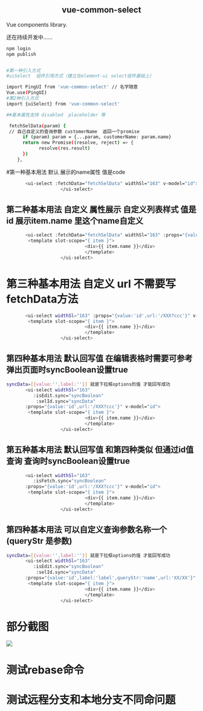 
<h2 align="center">vue-common-select</h2>
Vue components library.

还在持续开发中……
```bash
npm login
npm publish


#第一种引入方式
#uiSelect  组件引用方式（建立在element-ui select组件基础上）

import PingUI from 'vue-common-select' // 名字随意
Vue.use(PingUI)
#第2种引入方式
import {uiSelect} from 'vue-common-select'

##基本属性支持 disabled  placeholder 等

```
```bash
 fetchSelData(param) {
 // 自己自定义的查询参数 customerName  返回一个promise
      if (param) param = {...param, customerName: param.name}
      return new Promise((resolve, reject) => {
            resolve(res.result)
      })
    },

```


#第一种基本用法 默认 展示的name属性 值是code

```bash
       <ui-select :fetchData="fetchSelData" widthSl="163" v-model="id">
                    </ui-select>
```

## 第二种基本用法 自定义 属性展示 自定义列表样式  值是id  展示item.name 里这个name自定义

```bash
       <ui-select :fetchData="fetchSelData" widthSl="163" :props="{value:'id'}" v-model="id">
        <template slot-scope="{ item }">
                             <div>{{ item.name }}</div>
                             </template>
                    </ui-select>
```

# 第三种基本用法 自定义 url 不需要写 fetchData方法

```bash
       <ui-select widthSl="163" :props="{value:'id',url:'/XXX?ccc'}" v-model="id">
        <template slot-scope="{ item }">
                             <div>{{ item.name }}</div>
                             </template>
                    </ui-select>
```

## 第四种基本用法 默认回写值 在编辑表格时需要可参考  弹出页面时syncBoolean设置true


```bash
syncData=[{value:'',label:''}] 就是下拉框options的值 才能回写成功
       <ui-select widthSl="163"
          :isEdit.sync="syncBoolean"
           :selId.sync="syncData"
       :props="{value:'id',url:'/XXX?ccc'}" v-model="id">
        <template slot-scope="{ item }">
                             <div>{{ item.name }}</div>
                             </template>
                    </ui-select>
```
## 第五种基本用法 默认回写值 和第四种类似 但通过id值查询 查询时syncBoolean设置true


```bash
       <ui-select widthSl="163"
          :isFetch.sync="syncBoolean"
       :props="{value:'id',url:'/XXX?ccc'}" v-model="id">
        <template slot-scope="{ item }">
                             <div>{{ item.name }}</div>
                             </template>
                    </ui-select>
```

## 第四种基本用法 可以自定义查询参数名称一个(queryStr 是参数)


```bash
syncData=[{value:'',label:''}] 就是下拉框options的值 才能回写成功
       <ui-select widthSl="163"
          :isEdit.sync="syncBoolean"
           :selId.sync="syncData"
       :props="{value:'id',label:'label',queryStr:'name',url:'XX/XX'}"  v-model="id">
        <template slot-scope="{ item }">
                             <div>{{ item.name }}</div>
                             </template>
                    </ui-select>
```

# 部分截图
<img src="https://github.com/logep/vue-common-select/tree/master/examples/assets/home.png"/>

# 测试rebase命令

# 测试远程分支和本地分支不同命问题
